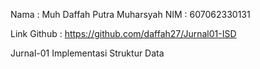 Nama    : Muh Daffah Putra Muharsyah
NIM     : 607062330131

Link Github : https://github.com/daffah27/Jurnal01-ISD

Jurnal-01 Implementasi Struktur Data